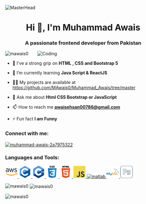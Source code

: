 ![MasterHead](https://media.licdn.com/dms/image/v2/D4E16AQFEZSX8VZp3qA/profile-displaybackgroundimage-shrink_350_1400/profile-displaybackgroundimage-shrink_350_1400/0/1730313442374?e=1735776000&v=beta&t=aN3rlsk9fujcYDxr-dyA2B-3XFC4ObvmZtmrF0LXkiE)
<h1 align="center">Hi 👋, I'm Muhammad Awais</h1>
<h3 align="center">A passionate frontend developer from Pakistan</h3>

<img align="right" alt="Coding" width="400" src="https://media.licdn.com/dms/image/D5612AQGOmwfIE5mlWA/article-cover_image-shrink_720_1280/0/1674617947228?e=2147483647&v=beta&t=FTU_isQ6VYfV5D_ueFHPWvT8ZqgDeJG3yr8Mi8lpfk0">

<p align="left"> <img src="https://komarev.com/ghpvc/?username=mawais0&label=Profile%20views&color=0e75b6&style=flat" alt="mawais0" /> </p>

- 🌱 I've a strong grip on **HTML , CSS and Bootstrap 5**

- 🌱 I’m currently learning **Java Script & ReactJS**
- 👨‍💻 My projects are available at https://github.com/MAwais0/Muhammad_Awais/tree/master

- 💬 Ask me about **Html CSS Bootstrap or JavaScript**

- 📫 How to reach me **awaisehsan00786@gmail.com**

- ⚡ Fun fact **I am Funny**

<h3 align="left">Connect with me:</h3>
<p align="left">
<a href="https://linkedin.com/in/muhammad-awais-2a7975322" target="blank"><img align="center" src="https://raw.githubusercontent.com/rahuldkjain/github-profile-readme-generator/master/src/images/icons/Social/linked-in-alt.svg" alt="muhammad-awais-2a7975322" height="30" width="40" /></a>
</p>

<h3 align="left">Languages and Tools:</h3>
<p align="left"> <a href="https://aws.amazon.com" target="_blank" rel="noreferrer"> <img src="https://raw.githubusercontent.com/devicons/devicon/master/icons/amazonwebservices/amazonwebservices-original-wordmark.svg" alt="aws" width="40" height="40"/> </a> <a href="https://www.cprogramming.com/" target="_blank" rel="noreferrer"> <img src="https://raw.githubusercontent.com/devicons/devicon/master/icons/c/c-original.svg" alt="c" width="40" height="40"/> </a> <a href="https://www.w3schools.com/cpp/" target="_blank" rel="noreferrer"> <img src="https://raw.githubusercontent.com/devicons/devicon/master/icons/cplusplus/cplusplus-original.svg" alt="cplusplus" width="40" height="40"/> </a> <a href="https://www.w3schools.com/css/" target="_blank" rel="noreferrer"> <img src="https://raw.githubusercontent.com/devicons/devicon/master/icons/css3/css3-original-wordmark.svg" alt="css3" width="40" height="40"/> </a> <a href="https://www.w3.org/html/" target="_blank" rel="noreferrer"> <img src="https://raw.githubusercontent.com/devicons/devicon/master/icons/html5/html5-original-wordmark.svg" alt="html5" width="40" height="40"/> </a> <a href="https://developer.mozilla.org/en-US/docs/Web/JavaScript" target="_blank" rel="noreferrer"> <img src="https://raw.githubusercontent.com/devicons/devicon/master/icons/javascript/javascript-original.svg" alt="javascript" width="40" height="40"/> </a> <a href="https://www.mathworks.com/" target="_blank" rel="noreferrer"> <img src="https://upload.wikimedia.org/wikipedia/commons/2/21/Matlab_Logo.png" alt="matlab" width="40" height="40"/> </a> <a href="https://www.mysql.com/" target="_blank" rel="noreferrer"> <img src="https://raw.githubusercontent.com/devicons/devicon/master/icons/mysql/mysql-original-wordmark.svg" alt="mysql" width="40" height="40"/> </a> <a href="https://www.photoshop.com/en" target="_blank" rel="noreferrer"> <img src="https://raw.githubusercontent.com/devicons/devicon/master/icons/photoshop/photoshop-line.svg" alt="photoshop" width="40" height="40"/> </a> </p>

<p><img align="left" src="https://github-readme-stats.vercel.app/api/top-langs?username=mawais0&show_icons=true&locale=en&layout=compact" alt="mawais0" /></p>

<p>&nbsp;<img align="center" src="https://github-readme-stats.vercel.app/api?username=mawais0&show_icons=true&locale=en" alt="mawais0" /></p>

<p><img align="center" src="https://github-readme-streak-stats.herokuapp.com/?user=mawais0&" alt="mawais0" /></p>





